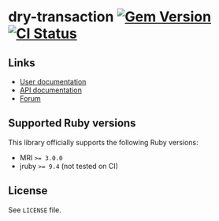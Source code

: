 <!--- this file is synced from dry-rb/template-gem project -->
[gem]: https://rubygems.org/gems/dry-transaction
[actions]: https://github.com/dry-rb/dry-transaction/actions

# dry-transaction [![Gem Version](https://badge.fury.io/rb/dry-transaction.svg)][gem] [![CI Status](https://github.com/dry-rb/dry-transaction/workflows/ci/badge.svg)][actions]

## Links

* [User documentation](https://dry-rb.org/gems/dry-transaction)
* [API documentation](http://rubydoc.info/gems/dry-transaction)
* [Forum](https://discourse.dry-rb.org)

## Supported Ruby versions

This library officially supports the following Ruby versions:

* MRI `>= 3.0.0`
* jruby `>= 9.4` (not tested on CI)

## License

See `LICENSE` file.
